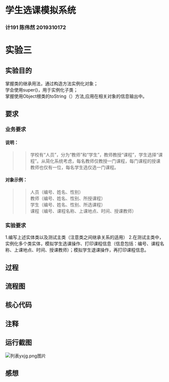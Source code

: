 # 学生选课模拟系统
### 计191 陈伟然 2019310172
# 实验三
## 实验目的
掌握类的继承用法，通过构造方法实例化对象；<br>
学会使用super()，用于实例化子类；<br>
掌握使用Object根类的toString（）方法,应用在相关对象的信息输出中。
## 要求
### 业务要求
#### 说明：
>>学校有“人员”，分为“教师”和“学生”，教师教授“课程”，学生选择“课程”。从简化系统考虑，每名教师仅教授一门课程，每门课程的授课教师也仅有一位，每名学生选仅选一门课程。<br>

#### 对象示例：
>>人员（编号、姓名、性别）<br>
>>教师（编号、姓名、性别、所授课程）<br>
>>学生（编号、姓名、性别、所选课程）<br>
>>课程（编号、课程名称、上课地点、时间、授课教师）<br>
### 实验要求
1.编写上述实体类以及测试主类（注意类之间继承关系的适用）
2.在测试主类中，实例化多个类实体，模拟学生选课操作、打印课程信息（信息包括：编号、课程名称、上课地点、时间、授课教师）；模拟学生退课操作，再打印课程信息。
## 过程
## 流程图
## 核心代码
## 注释
## 运行截图
![列表yxjg.png图片](https://github.com/bcl-An/Course/blob/main/yxjg.png "运行结果") 
## 感想
